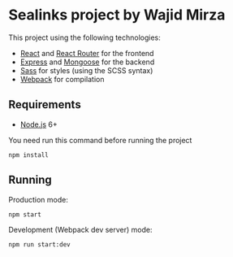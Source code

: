 # Sealinks project by Wajid Mirza

This project using the following technologies:
- [React](https://facebook.github.io/react/) and [React Router](https://reacttraining.com/react-router/) for the frontend
- [Express](http://expressjs.com/) and [Mongoose](http://mongoosejs.com/) for the backend
- [Sass](http://sass-lang.com/) for styles (using the SCSS syntax)
- [Webpack](https://webpack.github.io/) for compilation


## Requirements

- [Node.js](https://nodejs.org/en/) 6+


You need run this command before running the project
```shell
npm install
```


## Running

Production mode:

```shell
npm start
```

Development (Webpack dev server) mode:

```shell
npm run start:dev
```
